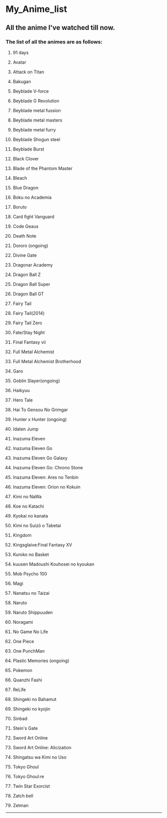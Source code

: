 # My_Anime_list

## All the anime I've watched till now.

### The list of all the animes are as follows:

1. 91 days 

1.	Avatar

2.	Attack on Titan

3.	Bakugan

4.	Beyblade V-force
    
4. Beyblade G Revolution
    
4. Beyblade metal fussion
    
4. Beyblade metal masters
    
4. Beyblade metal furry
    
4. Beyblade Shogun steel
    
4. Beyblade Burst

5. Black Clover

5. Blade of the Phantom Master

6. Bleach

7. Blue Dragon

8. Boku no Academia

9. Boruto

9. Card fight Vanguard

10.	Code Geaus

11.	Death Note

11. Dororo (ongoing)

11. Divine Gate

12. Dragonar Academy

12.	Dragon Ball Z

13.	Dragon Ball Super

14.	Dragon Ball GT

15.	Fairy Tail

16.	Fairy Tail(2014)

17.	Fairy Tail Zero

18.	Fate/Stay Night

19.	Final Fantasy vii

20.	Full Metal Alchemist

21.	Full Metal Alchemist Brotherhood

22.	Garo

23. Goblin Slayer(ongoing)

23.	Haikyuu

24.	Hero Tale

25.	Hai To Gensou No Grimgar

25. Hunter x Hunter (ongoing)

26. Idaten Jump

26.	Inazuma Eleven

26. Inazuma Eleven Go

26. Inazuma Eleven Go Galaxy

26. Inazuma Eleven Go: Chrono Stone

26. Inazuma Eleven: Ares no Tenbin

26. Inazuma Eleven: Orion no Kokuin

27.	Kimi no NaWa

28.	Koe no Katachi

29.	Kyokai no kanata

30. Kimi no Suizō o Tabetai

30. Kingdom

31. Kingsglaive:Final Fantasy XV

32. Kuroko no Basket

33. kuusen Madoushi Kouhosei no kyoukan

33. Mob Psycho 100

34. Magi

34. Nanatsu no Taizai

35. Naruto

35. Naruto Shippuuden

35. Noragami

35. No Game No Life

36. One Piece

37. One PunchMan

38. Plastic Memories (ongoing) 

38. Pokemon

39. Quanzhi Fashi

40. ReLife

41. Shingeki no Bahamut

42. Shingeki no kyojin

43. Sinbad

43. Stein's Gate

44. Sword Art Online

44. Sword Art Online: Alicization

45. Shingatsu wa Kimi no Uso

46. Tokyo Ghoul

46. Tokyo Ghoul:re

47. Twin Star Exorcist

48. Zatch bell

49. Zetman

***
